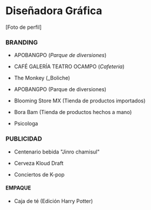 # Diseñadora Gráfica
[Foto de perfil]
### BRANDING

- APOBANGPO
(_Parque de diversiones_)

- CAFÉ GALERÍA TEATRO OCAMPO
(_Cafeteria_)

- The Monkey
(_Boliche)

- APOBANGPO
(Parque de diversiones)

- Blooming Store MX
(Tienda de productos importados)

- Bora Bam
(Tienda de productos hechos a mano)

- Psicologa

### PUBLICIDAD
- Centenario bebida "Jinro chamisul"

- Cerveza Kloud Draft

- Conciertos de K-pop

#### EMPAQUE
- Caja de té
(Edición Harry Potter)
